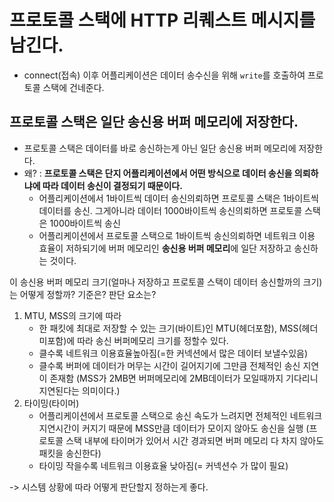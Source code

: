 # 프로토콜 스택에 HTTP 리퀘스트 메시지를 남긴다.
- connect(접속) 이후 어플리케이션은 데이터 송수신을 위해 `write`를 호출하여 프로토콜 스택에 건네준다.

## 프로토콜 스택은 일단 송신용 버퍼 메모리에 저장한다.
- 프로토콜 스택은 데이터를 바로 송신하는게 아닌 일단 송신용 버퍼 메모리에 저장한다.
- 왜? : **프로토콜 스택은 단지 어플리케이션에서 어떤 방식으로 데이터 송신을 의뢰하냐에 따라 데이터 송신이 결정되기 때문이다.**
  - 어플리케이션에서 1바이트씩 데이터 송신의뢰하면 프로토콜 스택은 1바이트씩 데이터를 송신. 그게아니라 데이터 1000바이트씩 송신의뢰하면 프로토콜 스택은 1000바이트씩 송신
  - 어플리케이션에서 프로토콜 스택으로 1바이트씩 송신의뢰하면 네트워크 이용 효율이 저하되기에 버퍼 메모리인 **송신용 버퍼 메모리**에 일단 저장하고 송신하는 것이다.

이 송신용 버퍼 메모리 크기(얼마나 저장하고 프로토콜 스택이 데이터 송신할까의 크기)는 어떻게 정할까? 기준은? 판단 요소는?

1. MTU, MSS의 크기에 따라
   - 한 패킷에 최대로 저장할 수 있는 크기(바이트)인 MTU(헤더포함), MSS(헤더 미포함)에 따라 송신 버퍼메모리 크기를 정할수 있다.
   - 클수록 네트워크 이용효율높아짐(=한 커넥션에서 많은 데이터 보낼수있음)
   - 클수록 버퍼에 데이터가 머무는 시간이 길어지기에 그만큼 전체적인 송신 지연이 존재함 (MSS가 2MB면 버퍼메모리에 2MB데이터가 모일때까지 기다리니 지연된다는 의미이다.)
2. 타이밍(타이머)
   - 어플리케이션에서 프로토콜 스택으로 송신 속도가 느려지면 전체적인 네트워크 지연시간이 커지기 때문에 MSS만큼 데이터가 모이지 않아도 송신을 실행 (프로토콜 스택 내부에 타이머가 있어서 시간 경과되면 버퍼 메모리 다 차지 않아도 패킷을 송신한다)
   - 타이밍 작을수록 네트워크 이용효율 낮아짐(= 커넥션수 가 많이 필요)

-> 시스템 상황에 따라 어떻게 판단할지 정하는게 좋다.
